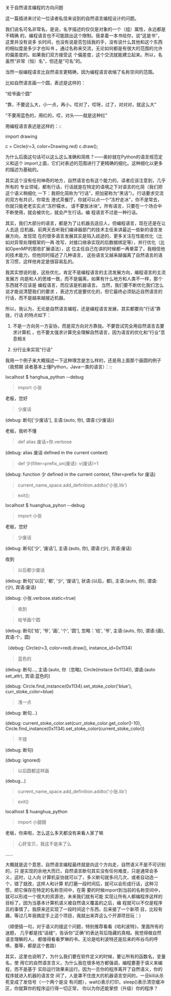     
关于自然语言编程的方向问题

这一篇插进来讨论一位读者私信来谈到的自然语言编程设计的问题。

我们说名可名非常名，是说，名字描述的仅仅是对象的一个（组）属性，永远都是不精确
的，编程语言也不可能跳出这个限制。我拿着一本书给你，说“这是书”，这里并没有说多
长时间，也没有说是否包括我的手，没有说什么其他和这个东西的相似度是多少才也叫书
。通过名称来交流，无论如何都是有很大的范围的允许的偏差度的。如果我们双方接受这
个偏差度，这个交流就能建立起来。所以，名虽然“非常（恒）名”，但还是“可名”的。

当然一般编程语言比自然语言更精确，因为编程语言收缩了名称空间的范围。

比如自然语言画一个圆，表述是这样的：

“给爷画个圆”

“靠，不要这么大，小一点，再小，哎对了，哎呀，过了，对对对，就这么大”

“不要用蓝色的，用红的，哎，对头——就是这种红”

用编程语言表述是这样的：::

  import drawing

  c = Circle(r=3, color=Drawing.red)
  c.draw(); 

为什么后面这句话可以这么这么准确和简练？——奥妙就在Python的语言规范定义和这个
import上面，它们对表述的范围进行了更精确的细化。这种细化以更多的描述为基础的。

其实这个没有任何神奇的地方，自然语言也有这个能力的，读者应该注意到，几乎所有的
专业领域，都有行话，行话就是在特定的语境之下对语言的化简（我们把这个语义稍细化
一下：我把化简称为“行话”，把加密称为“黑话”）。行话要求交流的双方有共识，你常去
港式茶餐厅，你就可以点一个“冻柠走冰”，你不是常去，你就只能老老实实点“冻柠檬水，
请不要放冰块”。所有语言，只要在一个场合中不断使用，就会被优化，就会产生行话。编
程语言不过是一种行话。

其实，我们大部分的语言，都是为了让机器去适应人，但编程语言，现在还是在让人去适
应机器。前两天去听我们编译器部门的技术主任来讲最近一些新的语言发展方向，发现现
在的很多语言发展其实是陷入歧途的，更多关注在性能优化（比如对异常处理框架的一再
改写，对接口继承实现的后数据绑定等），并行优化（比如OpenMP的那些扩展语法），这
位主任自己在讲的时候都一再晕菜了，我相信他的技术能力，但他同时描述了几种语言，
这些语言又越来越偏离了自然语言的语言习惯，这样他肯定是很容易乱的。

我其实想说的是，这些优化，肯定不是编程语言的主流发展方向，编程语言的主流发展方
向是和人的思维一致，而不是偏离，如果有什么地方和人类不一样，那个东西就不应该是
编程语言，而应该是机器语言。 当然，我们要不断优化我们怎么说才能说清楚我们的要求
，表述方式是要优化的，但它最终必须贴近自然语言的行话，而不是越来越接近机器。

所以，我认为，无论是自然语言编程，还是编程语言发展，其实都要向“行话”靠拢，行话
的特点如下：

1. 不是一方向另一方妥协，而是双方向对方靠拢。不要尝试完全用自然语言去要求计算机
  ，也不要太强求计算完全理解自然语言，因为语言的优化和“行业”息息相关

2. 分行业来实现"行话"

我用一个例子来大概描述一下这种理念是怎么样的，还是用上面那个画圆的例子（我预期
读者基本上懂Python，Java一类的语言）：::

  localhost $ hanghua_python --debug

  > import 小张

  老板，您好

  >少废话

  (debug: 断句['少废话'], 主语:(auto, 你), 谓语:(少废话))

  老板，我听不懂

  > def alias 废话=你.verbose

  (debug: alias 废话 defined in the current context)

  > def 少(filter=prefix_on(废话): v(废话)=1

  (debug: function 少 defined in the current context, filter=prefix for 废话)

  > current_name_space.add_definition.addto('小张.lib')

  > exit();

  localhost $ huanghua_pyhon --debug

  > import 小张

  老板，您好

  > 少废话

  (debug: 断句['少', '废话'], 主语:(auto, 你), 谓语:(少), 宾语:废话)

  收到

  > 以后都少废话

  (debug: 断句['以后', '都‘, '少', '废话'], 状语:(以后，都), 主语:(auto, 你), 谓语:(少), 宾语:废话)

  (debug: 小张.verbose.static=true)

  > 收到

  > 给爷画个圆

  (debug: 断句['给', '爷’, '画', '个', '圆‘], 忽略：’给', '爷', 主语:(auto, 你), 谓语:(画), 宾语:个，圆)

  （debug: Circle(r=3, color=red).draw(), instance_id=0x1134)

  > 蓝色的

  (debug: 断句..., 主语:(auto, 你（忽略), Circle(instace 0x1134)), 谓语:(auto set_attr), 宾语:蓝色的)

  (debug: Circle.find_instance(0x1134).set_stoke_color('blue'), curr_stoke_color=blue)

  >浅一点

  (debug: 断句...)

  (debug: current_stoke_color.set(curr_stoke_color.get_color()-10), Circle.find_instance(0x1134).set_stoke_color(current_stoke_color))

  > 不错

  (debug: 断句)

  (debug: ignored)

  > 以后圆都这样画

  (debug...)

  > current_name_space.add_definition.addto('小张.lib')

  > exit()

  localhost $ huanghua_python

  > import 小甜甜

  老板，你来啦，怎么这么多天都没有来看人家了嘛

  >心肝宝贝，我这不是来了么

  ……

大概就是这个意思，自然语言编程最终就是向这个方向走，自然语义不是不可识别的，只
是实现的余地大而已，自然语言断句其实没有任何难度，只是通常会多义，这时，让人向
计算机妥协就可以了，多义断句就多问几次，或者自动选一个，错了就改，这样人和计算
机打磨一段时间后，就可以会形成行话，这种习惯，把它保存在特定的名称空间中，在需
要的时候import到当前的名称空间中，就可以形成一个很大的资源池，未来我们就有可能
实现让所有人都编程序这样的目标了。因为当基本计算机语义被自然语义覆盖的之后，编
程就可以不仅是程序员的事情了。我原来还实现了一段时间这个东西，后来接了一个新项
目，比较有趣，等过几年我搞定手上这个项目，我就出来弄这么个开源项目玩：）

（顺便插一句，对于语义的缝这个问题，特别推荐看看《哈利波特》，里面所有的迷题，
几乎都是找”话缝“，告诉你”正确“的表达背后隐藏的真相。我觉得做自然语言理解的人，
都值得看看罗琳的书，无论是哈利波特还是后来的布谷鸟的呼唤，蚕等，都是这个套路）

其实，这里也说明了，为什么我们要在软件定义的时候，要让所有的函数名，变量名，使
用它的自然语言含义，为什么我在很多地方都强调，编程要基于语义来编程，而不是基于
实际运行效果来运行。因为一旦你的程序离开了自然语义，你的程序就进入机器的语言空
间了，人是罩不住庞大的机器语言空间的，一旦kill从杀死变成了发信号（一个两个是没
有问题），wait()表示打印，sleep()表示清空缓冲区，你就算你的程序运行得一切正常，
你以为你还能掌控（升级）你的程序？
